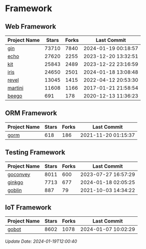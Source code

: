 # Framework

## Web Framework
| Project Name | Stars | Forks | Last Commit |
| ------------ | ----- | ----- | ----------- |
| [gin](https://github.com/gin-gonic/gin) | 73710 | 7840 | 2024-01-19 00:18:57 |
| [echo](https://github.com/labstack/echo) | 27620 | 2255 | 2023-12-20 13:32:51 |
| [kit](https://github.com/go-kit/kit) | 25843 | 2489 | 2023-12-22 23:16:59 |
| [iris](https://github.com/kataras/iris) | 24650 | 2501 | 2024-01-18 13:08:48 |
| [revel](https://github.com/revel/revel) | 13045 | 1415 | 2022-04-12 20:53:30 |
| [martini](https://github.com/go-martini/martini) | 11608 | 1166 | 2017-01-21 21:58:54 |
| [beego](https://github.com/astaxie/beego) | 691 | 178 | 2020-12-13 11:36:23 |

## ORM Framework
| Project Name | Stars | Forks | Last Commit |
| ------------ | ----- | ----- | ----------- |
| [gorm](https://github.com/jinzhu/gorm) | 618 | 186 | 2021-11-20 01:15:37 |

## Testing Framework
| Project Name | Stars | Forks | Last Commit |
| ------------ | ----- | ----- | ----------- |
| [goconvey](https://github.com/smartystreets/goconvey) | 8011 | 600 | 2023-07-27 16:57:29 |
| [ginkgo](https://github.com/onsi/ginkgo) | 7713 | 677 | 2024-01-18 02:05:25 |
| [goblin](https://github.com/franela/goblin) | 887 | 79 | 2021-10-03 14:34:22 |

## IoT Framework
| Project Name | Stars | Forks | Last Commit |
| ------------ | ----- | ----- | ----------- |
| [gobot](https://github.com/hybridgroup/gobot) | 8602 | 1078 | 2024-01-07 10:02:29 |

*Update Date: 2024-01-19T12:00:40*
